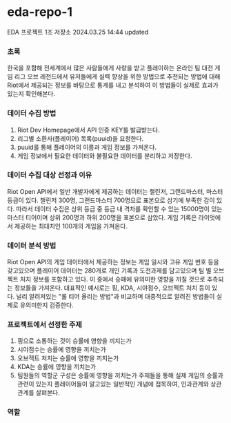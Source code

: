 # eda-repo-1
EDA 프로젝트 1조 저장소 2024.03.25 14:44 updated

### 초록
한국을 포함해 전세계에서 많은 사람들에게 사랑을 받고 플레이하는 온라인 팀 대전 게임 리그 오브 레전드에서 
유저들에게 실력 향상을 위한 방법으로 추천되는 방법에 대해 Riot에서 제공되는 정보를 바탕으로 통계를 내고 분석하여 이 방법들이 실제로 효과가 있는지 확인해본다.

### 데이터 수집 방법
1. Riot Dev Homepage에서 API 인증 KEY를 발급받는다.
2. 리그별 소환사(플레이어) 목록(puuid)을 요청한다.
3. puuid를 통해 플레이어의 이름과 게임 정보를 가져온다.
4. 게임 정보에서 필요한 데이터와 불필요한 데이터를 분리하고 저장한다.

### 데이터 수집 대상 선정과 이유
Riot Open API에서 일반 개발자에게 제공하는 데이터는 챌린저, 그랜드마스터, 마스터 등급이 있다. 챌린저 300명, 그랜드마스터 700명으로 표본으로 삼기에 부족한 감이 있다. 따라서 데이터 수집은 상위 등급 중 등급 내 격차를 확인할 수 있는 15000명이 있는 마스터 티어이며 상위 200명과 하위 200명을 표본으로 삼았다. 게임 기록은 라이엇에서 제공하는 최대치인 100개의 게임을 가져온다.

### 데이터 분석 방법
Riot Open API의 게임 데이터에서 제공하는 정보는 게임 일시와 고유 게임 번호 등을 갖고있으며 플레이어 데이터는 280개로 개인 기록과 도전과제를 담고있으며 팀 별 오브젝트 처치 정보를 포함하고 있다.
이 중에서 승패에 유의미한 영향을 끼칠 것으로 추측되는 정보들을 가져온다. 대표적인 예시로는 핑, KDA, 시야점수, 오브젝트 처치 등이 있다.
널리 알려져있는 "롤 티어 올리는 방법"과 비교하며 대중적으로 알려진 방법들이 실제로 유의미한지 검증한다.

### 프로젝트에서 선정한 주제
1. 핑으로 소통하는 것이 승률에 영향을 끼치는가
2. 시야점수는 승률에 영향을 끼치는가
3. 오브젝트 처치는 승률에 영향을 끼치는가
4. KDA는 승률에 영향을 끼치는가
5. 팀원들의 역할군 구성은 승률에 영향을 끼치는가
주제들을 통해 실제 게임의 승률과 관련이 있는지 플레이어들이 알고있는 일반적인 개념에 접목하여, 인과관계와 상관관계를 살펴본다.

### 역할
